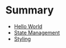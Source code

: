 # Summary

- [Hello World](./chapter_1.md)
- [State Management](./chapter_2.md)
- [Styling](./chapter_3.md)